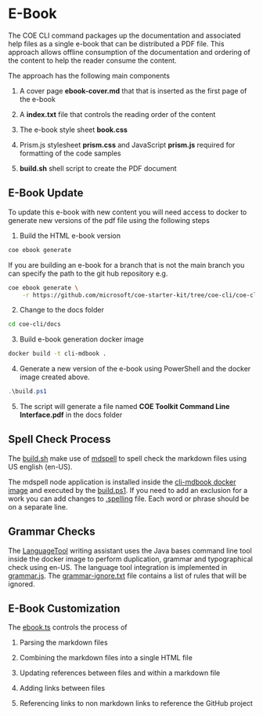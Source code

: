 # E-Book

The COE CLI command packages up the documentation and associated help files as a single e-book that can be distributed a PDF file. This approach allows offline consumption of the documentation and ordering of the content to help the reader consume the content.

The approach has the following main components

1. A cover page **ebook-cover.md** that that is inserted as the first page of the e-book

2. A **index.txt** file that controls the reading order of the content

3. The e-book style sheet **book.css**

4. Prism.js stylesheet **prism.css** and JavaScript **prism.js** required for formatting of the code samples

5. **build.sh** shell script to create the PDF document

## E-Book Update

To update this e-book with new content you will need access to docker to generate new versions of the pdf file using the following steps


1. Build the HTML e-book version

```bash
coe ebook generate
```

If you are building an e-book for a branch that is not the main branch you can specify the path to the git hub repository e.g.

```bash
coe ebook generate \
    -r https://github.com/microsoft/coe-starter-kit/tree/coe-cli/coe-cli/docs
```

2. Change to the docs folder

```bash
cd coe-cli/docs
```

3. Build e-book generation docker image

```bash
docker build -t cli-mdbook .
```

4. Generate a new version of the e-book using PowerShell and the docker image created above.

```powershell
.\build.ps1
```

5. The script will generate a file named **COE Toolkit Command Line Interface.pdf** in the docs folder

## Spell Check Process

The [build.sh](../build.sh) make use of [mdspell](https://www.npmjs.com/package/markdown-spellcheck) to spell check the markdown files using US english (en-US).

The mdspell node application is installed inside the [cli-mdbook docker image](../dockerfile) and executed by the [build.ps1](../build.ps1). If you need to add an exclusion for a work you can add changes to [.spelling](../.spelling) file. Each word or phrase should be on a separate line.

## Grammar Checks

The [LanguageTool](https://languagetool.org/) writing assistant uses the Java bases command line tool inside the docker image to perform duplication, grammar and typographical check using en-US. The language tool integration is implemented in [grammar.js](../grammar.js). The [grammar-ignore.txt](../grammar-ignore.txt) file contains a list of rules that will be ignored.

## E-Book Customization

The [ebook.ts](../../src/commands/ebook.ts) controls the process of 

1. Parsing the markdown files

2. Combining the markdown files into a single HTML file

3. Updating references between files and within a markdown file 

4. Adding links between files

5. Referencing links to non markdown links to reference the GitHub project

